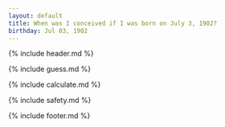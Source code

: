 ```yaml
---
layout: default
title: When was I conceived if I was born on July 3, 1902?
birthday: Jul 03, 1902
---
```


{% include header.md %}

{% include guess.md %}

{% include calculate.md %}

{% include safety.md %}

{% include footer.md %}



